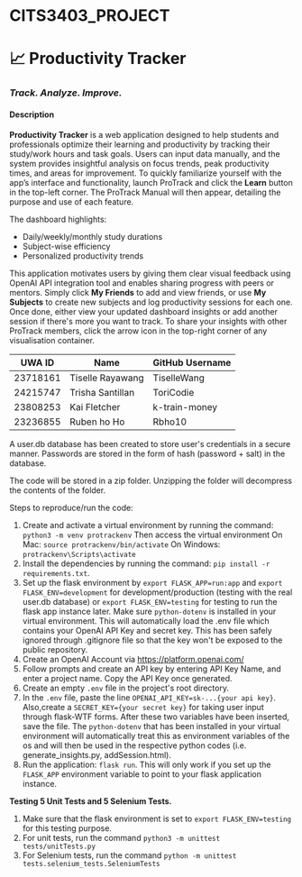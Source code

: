 # CITS3403_PROJECT

# 📈 Productivity Tracker

### _Track. Analyze. Improve._

#### Description

**Productivity Tracker** is a web application designed to help students and professionals optimize their learning and productivity by tracking their study/work hours and task goals. Users can input data manually, and the system provides insightful analysis on focus trends, peak productivity times, and areas for improvement. To quickly familiarize yourself with the app’s interface and functionality, launch ProTrack and click the **Learn** button in the top-left corner. The ProTrack Manual will then appear, detailing the purpose and use of each feature.

The dashboard highlights:
- Daily/weekly/monthly study durations
- Subject-wise efficiency
- Personalized productivity trends

This application motivates users by giving them clear visual feedback using OpenAI API integration tool and enables sharing progress with peers or mentors. Simply click **My Friends** to add and view friends, or use **My Subjects** to create new subjects and log productivity sessions for each one. Once done, either view your updated dashboard insights or add another session if there's more you want to track. To share your insights with other ProTrack members, click the arrow icon in the top-right corner of any visualisation container.


| UWA ID     | Name          | GitHub Username   |
|------------|----------------|-------------------|
| 23718161   | Tiselle Rayawang    | TiselleWang       |
| 24215747   | Trisha Santillan     | ToriCodie          |
| 23808253   | Kai Fletcher  | k-train-money        | 
| 23236855   | Ruben ho Ho	  |  Rbho10       |

A user.db database has been created to store user's credentials in a secure manner. Passwords are stored in the form of hash (password + salt) in the database.

The code will be stored in a zip folder. Unzipping the folder will decompress the contents of the folder. 

Steps to reproduce/run the code:
1. Create and activate a virtual environment by running the command: `python3 -m venv protrackenv` 
Then access the virtual environment On Mac: `source protrackenv/bin/activate` On Windows: `protrackenv\Scripts\activate`
2. Install the dependencies by running the command: `pip install -r requirements.txt`.
3. Set up the flask environment by `export FLASK_APP=run:app` and `export FLASK_ENV=development` for development/production (testing with the real user.db database) or `export FLASK_ENV=testing` for testing to run the flask app instance later.
Make sure `python-dotenv` is installed in your virtual environment. This will automatically load the .env file which contains your OpenAI API Key and secret key. This has been safely ignored through .gitignore file so that the key won't be exposed to the public repository.
5. Create an OpenAI Account via https://platform.openai.com/
6. Follow prompts and create an API key by entering API Key Name, and enter a project name. Copy the API Key once generated.
7. Create an empty `.env` file in the project's root directory. 
8. In the `.env` file, paste the line `OPENAI_API_KEY=sk-...{your api key}`. Also,create a `SECRET_KEY={your secret key}` for taking user input through flask-WTF forms. After these two variables have been inserted, save the file. The `python-dotenv` that has been installed in your virtual environment will automatically treat this as environment variables of the os and will then be used in the respective python codes (i.e. generate_insights.py, addSession.html).
9. Run the application: `flask run`. This will only work if you set up the `FLASK_APP` environment variable to point to your flask application instance.

**Testing 5 Unit Tests and 5 Selenium Tests.**
1. Make sure that the flask environment is set to `export FLASK_ENV=testing` for this testing purpose.
2. For unit tests, run the command `python3 -m unittest tests/unitTests.py`
3. For Selenium tests, run the command `python -m unittest tests.selenium_tests.SeleniumTests`



